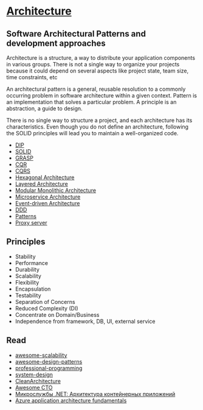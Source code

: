 # [Architecture](README.md)

## Software Architectural Patterns and development approaches

Architecture is a structure, a way to distribute your application components in various groups. There is not a single way to organize your projects because it could depend on several aspects like project state, team size, time constraints, etc

An architectural pattern is a general, reusable resolution to a commonly occurring problem in software architecture within a given context.
Pattern is an implementation that solves a particular problem. A principle is an abstraction, a guide to design.

There is no single way to structure a project, and each architecture has its characteristics. 
Even though you do not define an architecture, following the SOLID principles will lead you to maintain a well-organized code.

* [DIP](dip.md)
* [SOLID](solid.md)
* [GRASP](grasp.md)
* [CQR](cqs.md)
* [CQRS](cqrs.md)
* [Hexagonal Architecture](hexagonal_architecture.md)
* [Layered Architecture](layered_architecture.md)
* [Modular Monolithic Architecture](modular_monolithic_architecture.md)
* [Microservice Architecture](microservice_architecture.md)
* [Event-driven Architecture](event_driven_architecture.md)
* [DDD](ddd.md)
* [Patterns](https://github.com/kamranahmedse/design-patterns-for-humans)
* [Proxy server](proxy_server.md)

## Principles
* Stability
* Performance
* Durability
* Scalability
* Flexibility
* Encapsulation
* Testability
* Separation of Concerns
* Reduced Complexity (DI)
* Concentrate on Domain/Business
* Independence from framework, DB, UI, external service

## Read 
* [awesome-scalability](https://github.com/binhnguyennus/awesome-scalability)
* [awesome-design-patterns](https://github.com/DovAmir/awesome-design-patterns)
* [professional-programming](https://github.com/charlax/professional-programming)
* [system-design](https://github.com/karanpratapsingh/system-design)
* [CleanArchitecture](https://github.com/ardalis/CleanArchitecture)
* [Awesome CTO](https://github.com/kuchin/awesome-cto)
* [Микрослужбы .NET: Архитектура контейнерных приложений](https://learn.microsoft.com/ru-ru/dotnet/architecture/microservices/)
* [Azure application architecture fundamentals](https://learn.microsoft.com/en-us/azure/architecture/guide/)